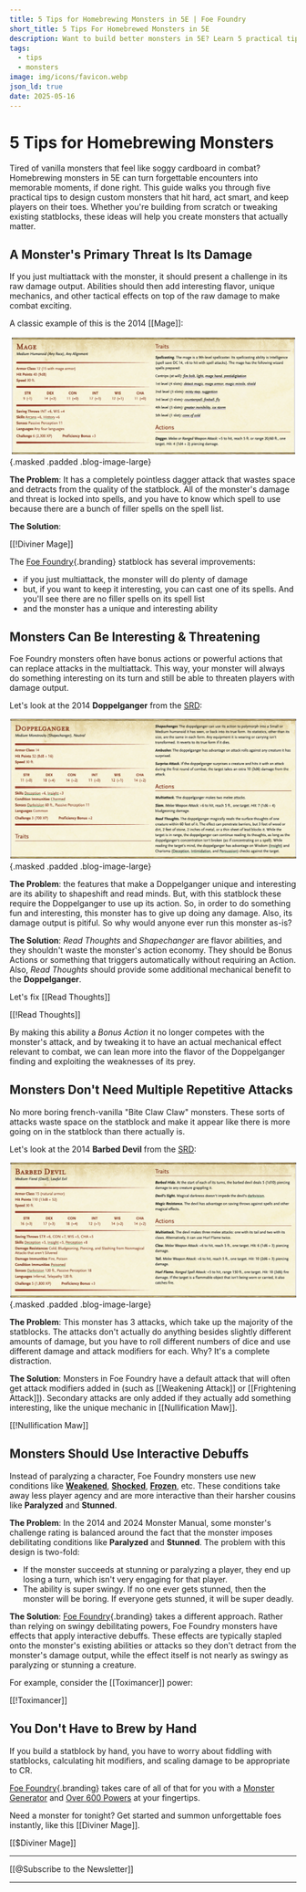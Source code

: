 ```yaml
---
title: 5 Tips for Homebrewing Monsters in 5E | Foe Foundry
short_title: 5 Tips For Homebrewed Monsters in 5E
description: Want to build better monsters in 5E? Learn 5 practical tips for homebrewing monsters that hit harder, act smarter, and keep combat fast and fun. Ditch filler abilities and design unforgettable foes.
tags:
  - tips
  - monsters
image: img/icons/favicon.webp
json_ld: true
date: 2025-05-16
---
```


# 5 Tips for Homebrewing Monsters

Tired of vanilla monsters that feel like soggy cardboard in combat? Homebrewing monsters in 5E can turn forgettable encounters into memorable moments, if done right. This guide walks you through five practical tips to design custom monsters that hit hard, act smart, and keep players on their toes. Whether you're building from scratch or tweaking existing statblocks, these ideas will help you create monsters that actually matter.

## A Monster's Primary Threat Is Its Damage

If you just multiattack with the monster, it should present a challenge in its raw damage output. Abilities should then add interesting flavor, unique mechanics, and other tactical effects on top of the raw damage to make combat exciting.

A classic example of this is the 2014 [[Mage]]:

![Mage](../img/blogs/mage_2014.png){.masked .padded .blog-image-large}

**The Problem**: It has a completely pointless dagger attack that wastes space and detracts from the quality of the statblock. All of the monster's damage and threat is locked into spells, and you have to know which spell to use because there are a bunch of filler spells on the spell list.

**The Solution**:

[[!Diviner Mage]]

The [Foe Foundry](./index.md){.branding} statblock has several improvements:

- if you just multiattack, the monster will do plenty of damage
- but, if you want to keep it interesting, you can cast one of its spells. And you'll see there are no filler spells on its spell list
- and the monster has a unique and interesting ability

## Monsters Can Be Interesting & Threatening

Foe Foundry monsters often have bonus actions or powerful actions that can replace attacks in the multiattack. This way, your monster will always do something interesting on its turn and still be able to threaten players with damage output.

Let's look at the 2014 **Doppelganger** from the [SRD](https://open5e.com/monsters/doppelganger):

![2014 Doppelganger that Foe Foundry can improve](../img/blogs/doppelganger_2014.png){.masked .padded .blog-image-large}

**The Problem**: the features that make a Doppelganger unique and interesting are its ability to shapeshift and read minds. But, with this statblock these require the Doppelganger to use up its action. So, in order to do something fun and interesting, this monster has to give up doing any damage. Also, its damage output is pitiful. So why would anyone ever run this monster as-is?

**The Solution**: *Read Thoughts* and *Shapechanger* are flavor abilities, and they shouldn't waste the monster's action economy. They should be Bonus Actions or something that triggers automatically without requiring an Action. Also, *Read Thoughts* should provide some additional mechanical benefit to the **Doppelganger**.

Let's fix [[Read Thoughts]]

[[!Read Thoughts]]

By making this ability a *Bonus Action* it no longer competes with the monster's attack, and by tweaking it to have an actual mechanical effect relevant to combat, we can lean more into the flavor of the Doppelganger finding and exploiting the weaknesses of its prey.

## Monsters Don't Need Multiple Repetitive Attacks

No more boring french-vanilla "Bite Claw Claw" monsters. These sorts of attacks waste space on the statblock and make it appear like there is more going on in the statblock than there actually is.

Let's look at the 2014 **Barbed Devil** from the [SRD](https://open5e.com/monsters/barbed-devil):

![Foe Foundry can fix the 2014 Barbed Devil](../img/blogs/barbed_devil_2014.png){.masked .padded .blog-image-large}

**The Problem**: This monster has 3 attacks, which take up the majority of the statblocks. The attacks don't actually do anything besides slightly different amounts of damage, but you have to roll different numbers of dice and use different damage and attack modifiers for each. Why? It's a complete distraction.

**The Solution**: Monsters in Foe Foundry have a default attack that will often get attack modifiers added in (such as [[Weakening Attack]] or [[Frightening Attack]]). Secondary attacks are only added if they actually add something interesting, like the unique mechanic in [[Nullification Maw]].

[[!Nullification Maw]]

## Monsters Should Use Interactive Debuffs

Instead of paralyzing a character, Foe Foundry monsters use new conditions like [**Weakened**](../topics/conditions.md#weakened), [**Shocked**](../topics/conditions.md#shocked), [**Frozen**](../topics/conditions.md#frozen), etc. These conditions take away less player agency and are more interactive than their harsher cousins like **Paralyzed** and **Stunned**.  

**The Problem**: In the 2014 and 2024 Monster Manual, some monster's challenge rating is balanced around the fact that the monster imposes debilitating conditions like **Paralyzed** and **Stunned**. The problem with this design is two-fold:

- If the monster succeeds at stunning or paralyzing a player, they end up losing  a turn, which isn't very engaging for that player.
- The ability is super swingy. If no one ever gets stunned, then the monster will be boring. If everyone gets stunned, it will be super deadly.

**The Solution**: [Foe Foundry](../index.md){.branding} takes a different approach. Rather than relying on swingy debilitating powers, Foe Foundry monsters have effects that apply interactive debuffs. These effects are typically stapled onto the monster's existing abilities or attacks so they don't detract from the monster's damage output, while the effect itself is not nearly as swingy as paralyzing or stunning a creature.

For example, consider the [[Toximancer]] power:

[[!Toximancer]]

## You Don't Have to Brew by Hand

If you build a statblock by hand, you have to worry about fiddling with statblocks, calculating hit modifiers, and scaling damage to be appropriate to CR.  

[Foe Foundry](./index.md){.branding} takes care of all of that for you with a [Monster Generator](../generate.md) and [Over 600 Powers](../powers/all.md) at your fingertips.  

Need a monster for tonight? Get started and summon unforgettable foes instantly, like this [[Diviner Mage]].

[[$Diviner Mage]]

---

[[@Subscribe to the Newsletter]]

---
